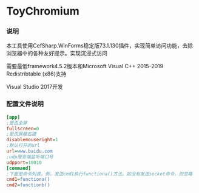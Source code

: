 # ToyChromium
### 说明

本工具使用CefSharp.WinForms稳定版73.1.130插件，实现简单访问功能，去除浏览器中的各种友好提示。实现沉浸式访问

需要最低framework4.5.2版本和Microsoft Visual C++ 2015-2019 Redistribtable (x86)支持

Visual Studio 2017开发

### 配置文件说明

```ini
[app]
;是否全屏
fullscreen=0
;是否屏蔽右键
disablemouseright=1
;默认打开的url
url=www.baidu.com
;udp服务端监听端口号
udpport=10010
[command]
;下面是命令列表，例，发送cmd1执行functiona()方法。如没有发送socket命令，则忽略
cmd1=functiona()
cmd2=functionb()
```